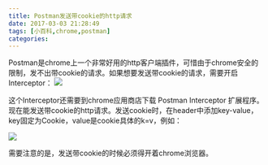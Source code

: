 ```yaml
---
title: Postman发送带cookie的http请求
date: 2017-03-03 21:28:49
tags: [小百科,chrome,postman]
categories:
---
```


Postman是chrome上一个非常好用的http客户端插件，可惜由于chrome安全的限制，发不出带cookie的请求。如果想要发送带cookie的请求，需要开启Interceptor：
![](http://img.blog.csdn.net/20160615233602816)


这个Interceptor还需要到chrome应用商店下载 Postman Interceptor 扩展程序。现在能发送带cookie的http请求。发送cookie时，在header中添加key-value，key固定为Cookie，value是cookie具体的k=v，例如：

![](http://img.blog.csdn.net/20160615233624699)

需要注意的是，发送带cookie的时候必须得开着chrome浏览器。
